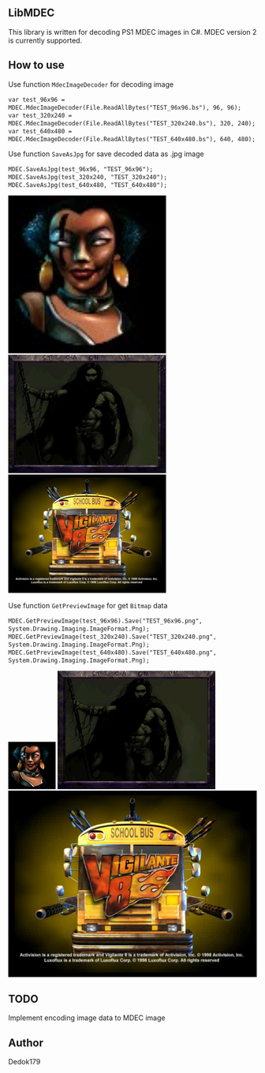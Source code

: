 ## LibMDEC
This library is written for decoding PS1 MDEC images in C#. MDEC version 2 is currently supported.

## How to use
Use function ```MdecImageDecoder``` for decoding image
```
var test_96x96 = MDEC.MdecImageDecoder(File.ReadAllBytes("TEST_96x96.bs"), 96, 96);
var test_320x240 = MDEC.MdecImageDecoder(File.ReadAllBytes("TEST_320x240.bs"), 320, 240);
var test_640x480 = MDEC.MdecImageDecoder(File.ReadAllBytes("TEST_640x480.bs"), 640, 480);
```

Use function ```SaveAsJpg``` for save decoded data as .jpg image
```
MDEC.SaveAsJpg(test_96x96, "TEST_96x96");
MDEC.SaveAsJpg(test_320x240, "TEST_320x240");
MDEC.SaveAsJpg(test_640x480, "TEST_640x480");
```
<img src="TEST_96x96.jpg" width="320"/>
<img src="TEST_320x240.jpg" width="320"/>
<img src="TEST_640x480.jpg" width="320"/>

Use function ```GetPreviewImage``` for get ```Bitmap``` data
```
MDEC.GetPreviewImage(test_96x96).Save("TEST_96x96.png", System.Drawing.Imaging.ImageFormat.Png);
MDEC.GetPreviewImage(test_320x240).Save("TEST_320x240.png", System.Drawing.Imaging.ImageFormat.Png);
MDEC.GetPreviewImage(test_640x480).Save("TEST_640x480.png", System.Drawing.Imaging.ImageFormat.Png);
```
![alt text](https://github.com/Dedok179/LibMDEC/blob/main/TEST_96x96.png?raw=true)
![alt text](https://github.com/Dedok179/LibMDEC/blob/main/TEST_320x240.png?raw=true)
![alt text](https://github.com/Dedok179/LibMDEC/blob/main/TEST_640x480.png?raw=true)

## TODO
Implement encoding image data to MDEC image

## Author
Dedok179
